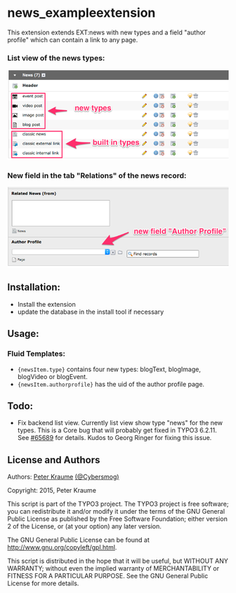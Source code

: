# news_exampleextension

This extension extends EXT:news with new types and a field "author profile" which can contain a link to any page.

### List view of the news types:

![Screenshot 1](/Resources/Public/Images/screenshot-1.png)

### New field in the tab "Relations" of the news record:

![Screenshot 1](/Resources/Public/Images/screenshot-2.png)

## Installation:

- Install the extension
- update the database in the install tool if necessary

## Usage:

### Fluid Templates:

- `{newsItem.type}` contains four new types: blogText, blogImage, blogVideo or blogEvent.
- `{newsItem.authorprofile}` has the uid of the author profile page.

## Todo:

- Fix backend list view. Currently list view show type "news" for the new types. This is a Core bug that will probably get fixed in TYPO3 6.2.11. See [#65689](https://forge.typo3.org/issues/65689) for details. Kudos to Georg Ringer for fixing this issue.

## License and Authors

Authors: [Peter Kraume](http://github.com/peterkraume) [(@Cybersmog)](http://twitter.com/cybersmog)

Copyright: 2015, Peter Kraume

This script is part of the TYPO3 project. The TYPO3 project is free software; you can redistribute it and/or modify it under the terms of the GNU General Public License as published by the Free Software Foundation; either version 2 of the License, or (at your option) any later version.

The GNU General Public License can be found at
http://www.gnu.org/copyleft/gpl.html.

This script is distributed in the hope that it will be useful, but WITHOUT ANY WARRANTY; without even the implied warranty of MERCHANTABILITY or FITNESS FOR A PARTICULAR PURPOSE. See the GNU General Public License for more details.